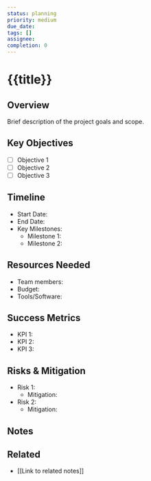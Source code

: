 ```yaml
---
status: planning
priority: medium
due_date: 
tags: []
assignee: 
completion: 0
---
```


# {{title}}

## Overview
Brief description of the project goals and scope.

## Key Objectives
- [ ] Objective 1
- [ ] Objective 2
- [ ] Objective 3

## Timeline
- Start Date: 
- End Date: 
- Key Milestones:
  - Milestone 1: 
  - Milestone 2: 

## Resources Needed
- Team members:
- Budget:
- Tools/Software:

## Success Metrics
- KPI 1:
- KPI 2:
- KPI 3:

## Risks & Mitigation
- Risk 1:
  - Mitigation:
- Risk 2:
  - Mitigation:

## Notes


## Related
- [[Link to related notes]]